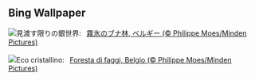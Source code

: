 ## Bing Wallpaper
![](https://www.bing.com/th?id=OHR.FrostedBeech_JA-JP4239876315_UHD.jpg&w=1000)見渡す限りの銀世界:&nbsp;&ensp;[霧氷のブナ林, ベルギー (© Philippe Moes/Minden Pictures)](https://www.bing.com/th?id=OHR.FrostedBeech_JA-JP4239876315_UHD.jpg)
<br><br/>
![](https://www.bing.com/th?id=OHR.FrostedBeech_IT-IT1757566579_UHD.jpg&w=1000)Eco cristallino:&nbsp;&ensp;[Foresta di faggi, Belgio (© Philippe Moes/Minden Pictures)](https://www.bing.com/th?id=OHR.FrostedBeech_IT-IT1757566579_UHD.jpg)
<br><br/>
